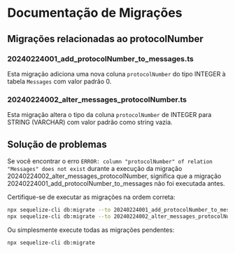 # Documentação de Migrações

## Migrações relacionadas ao protocolNumber

### 20240224001_add_protocolNumber_to_messages.ts
Esta migração adiciona uma nova coluna `protocolNumber` do tipo INTEGER à tabela `Messages` com valor padrão 0.

### 20240224002_alter_messages_protocolNumber.ts
Esta migração altera o tipo da coluna `protocolNumber` de INTEGER para STRING (VARCHAR) com valor padrão como string vazia.

## Solução de problemas

Se você encontrar o erro `ERROR: column "protocolNumber" of relation "Messages" does not exist` durante a execução da migração 20240224002_alter_messages_protocolNumber, significa que a migração 20240224001_add_protocolNumber_to_messages não foi executada antes. 

Certifique-se de executar as migrações na ordem correta:

```bash
npx sequelize-cli db:migrate --to 20240224001_add_protocolNumber_to_messages.js
npx sequelize-cli db:migrate --to 20240224002_alter_messages_protocolNumber.js
```

Ou simplesmente execute todas as migrações pendentes:

```bash
npx sequelize-cli db:migrate
``` 